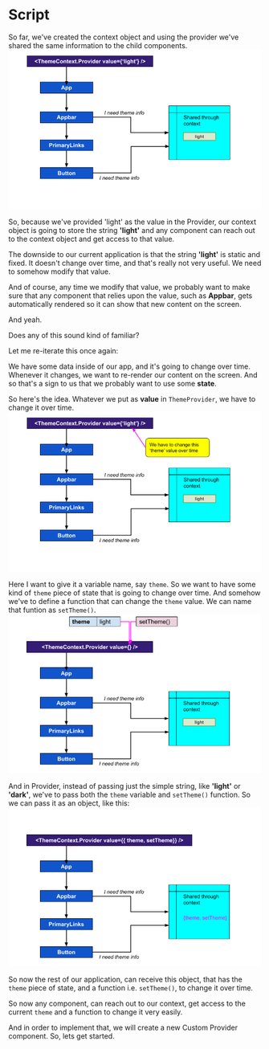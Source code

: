 # Script
So far, we've created the context object and using the provider we've shared the same information to the child components.
![change-context](change-context.png)

So, because we've provided 'light' as the value in the Provider, our context object is going to store the string **'light'** and any component can reach out to the context object and get access to that value.

The downside to our current application is that the string **'light'** is static and fixed. It doesn't change over time, and that's really not very useful. We need to somehow modify that value.

And of course, any time we modify that value, we probably want to make sure that any component that relies upon the value, such as **Appbar**, gets automatically rendered so it can show that new content on the screen.

And yeah.

Does any of this sound kind of familiar?

Let me re-iterate this once again:

We have some data inside of our app, and it's going to change over time. Whenever it changes, we want to re-render our content on the screen. And so that's a sign to us that we probably want to use some **state**.

So here's the idea. Whatever we put as **value** in `ThemeProvider`, we have to change it over time.
![cont2](cont2.png)

Here I want to give it a variable name, say `theme`. So we want to have some kind of `theme` piece of state that is going to change over time. And somehow we've to define a function that can change the `theme` value. We can name that funtion as `setTheme()`. 
![cont3](contx3.png)

And in Provider, instead of passing just the simple string, like **'light'** or **'dark'**, we've to pass both the `theme` variable and `setTheme()` function. So we can pass it as an object, like this:
![cont4](contx4.png)

So now the rest of our application, can receive this object, that has the `theme` piece of state, and a function i.e. `setTheme()`, to change it over time.

So now any component, can reach out to our context, get access to the current `theme` and a function to change it very easily.

And in order to implement that, we will create a new Custom Provider component. So, lets get started.
